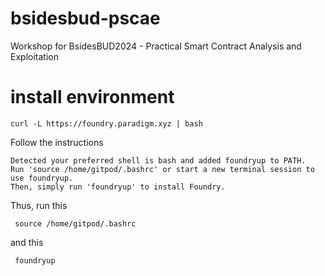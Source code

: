 # bsidesbud-pscae
Workshop for BsidesBUD2024 - Practical Smart Contract Analysis and Exploitation

# install environment

```curl -L https://foundry.paradigm.xyz | bash```

Follow the instructions
```
Detected your preferred shell is bash and added foundryup to PATH.
Run 'source /home/gitpod/.bashrc' or start a new terminal session to use foundryup.
Then, simply run 'foundryup' to install Foundry.
```

Thus, run this

```
 source /home/gitpod/.bashrc
```

and this

```
 foundryup
```
